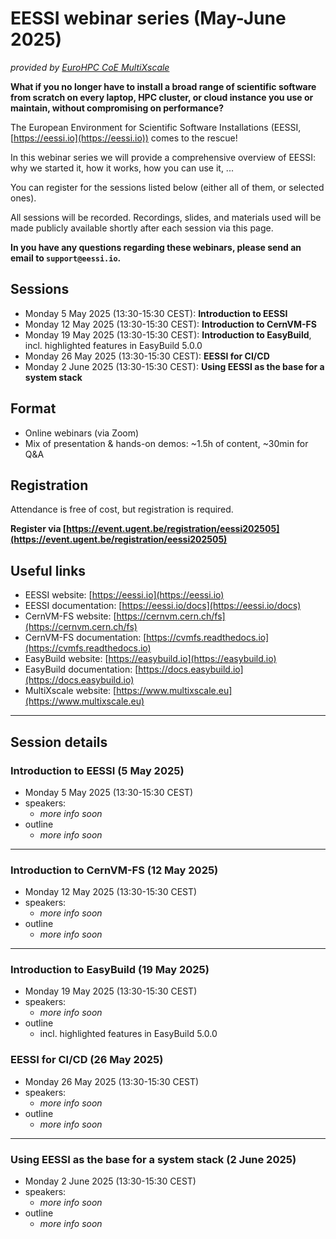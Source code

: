 # EESSI webinar series (May-June 2025)
_provided by [EuroHPC CoE MultiXscale](https://www.multixscale.eu)_

**What if you no longer have to install a broad range of scientific software from
scratch on every laptop, HPC cluster, or cloud instance you use or maintain,
without compromising on performance?**

The European Environment for Scientific Software Installations (EESSI, [https://eessi.io](https://eessi.io)) comes to the rescue!

In this webinar series we will provide a comprehensive overview of EESSI: why we started it, how it works, how you can use it, ...

You can register for the sessions listed below (either all of them, or selected ones).

All sessions will be recorded. Recordings, slides, and materials used will be made publicly available shortly after each session via this page.

**In you have any questions regarding these webinars, please send an email to `support@eessi.io`.**

## Sessions

- Monday 5 May 2025 (13:30-15:30 CEST): **Introduction to EESSI**
- Monday 12 May 2025 (13:30-15:30 CEST): **Introduction to CernVM-FS**
- Monday 19 May 2025 (13:30-15:30 CEST): **Introduction to EasyBuild**, incl. highlighted features in EasyBuild 5.0.0
- Monday 26 May 2025 (13:30-15:30 CEST): **EESSI for CI/CD**
- Monday 2 June 2025 (13:30-15:30 CEST): **Using EESSI as the base for a system stack**

## Format

- Online webinars (via Zoom)
- Mix of presentation & hands-on demos: ~1.5h of content, ~30min for Q&A

## Registration

Attendance is free of cost, but registration is required.

**Register via [https://event.ugent.be/registration/eessi202505](https://event.ugent.be/registration/eessi202505)**

## Useful links

- EESSI website: [https://eessi.io](https://eessi.io)
- EESSI documentation: [https://eessi.io/docs](https://eessi.io/docs)
- CernVM-FS website: [https://cernvm.cern.ch/fs](https://cernvm.cern.ch/fs)
- CernVM-FS documentation: [https://cvmfs.readthedocs.io](https://cvmfs.readthedocs.io)
- EasyBuild website: [https://easybuild.io](https://easybuild.io)
- EasyBuild documentation: [https://docs.easybuild.io](https://docs.easybuild.io)
- MultiXscale website: [https://www.multixscale.eu](https://www.multixscale.eu)

---

## Session details

### Introduction to EESSI (5 May 2025)

- Monday 5 May 2025 (13:30-15:30 CEST)
- speakers:
    - _more info soon_
- outline
    - _more info soon_

---

### Introduction to CernVM-FS (12 May 2025)

- Monday 12 May 2025 (13:30-15:30 CEST)
- speakers:
    - _more info soon_
- outline
    - _more info soon_

---

### Introduction to EasyBuild (19 May 2025)

- Monday 19 May 2025 (13:30-15:30 CEST)
- speakers:
    - _more info soon_
- outline
    - incl. highlighted features in EasyBuild 5.0.0

### EESSI for CI/CD (26 May 2025)

- Monday 26 May 2025 (13:30-15:30 CEST)
- speakers:
    - _more info soon_
- outline
    - _more info soon_

---

### Using EESSI as the base for a system stack (2 June 2025)

- Monday 2 June 2025 (13:30-15:30 CEST)
- speakers:
    - _more info soon_
- outline
    - _more info soon_
